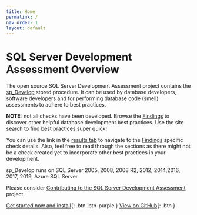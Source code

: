 ```yaml
---
title: Home
permalink: /
nav_order: 1
layout: default
---
```


# SQL Server Development Assessment Overview
The open source SQL Server Development Assessment project contains the [sp_Develop](https://raw.githubusercontent.com/kevinmartintech/sp_develop/master/sp_Develop.sql) stored procedure. It can be used by database developers, software developers and for performing database code (smell) assessments to adhere to best practices.

**NOTE:** not all checks have been developed. Browse the [Findings](findings) to discover other helpful database development best practices. Use the site search to find best practices super quick!

You can use the link in the [results tab](results-explanations) to navigate to the [Findings](findings) specific check details. Also, feel free to read through the sections as there might not be a check created yet to incorporate other best practices in your development.

sp_Develop runs on SQL Server 2005, 2008, 2008 R2, 2012, 2014,2016, 2017, 2019, Azure SQL Server

Please consider [Contributing to the SQL Server Development Assessment](https://github.com/kevinmartintech/sp_Develop/blob/master/CONTRIBUTING.md) project.

[Get started now and install](install-instructions){: .btn .btn-purple }
[View on GitHub](https://github.com/kevinmartintech/sp_Develop){: .btn }